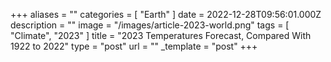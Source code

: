 +++
aliases = ""
categories = [ "Earth" ]
date = 2022-12-28T09:56:01.000Z
description = ""
image = "/images/article-2023-world.png"
tags = [ "Climate", "2023" ]
title = "2023 Temperatures Forecast, Compared With 1922 to 2022"
type = "post"
url = ""
_template = "post"
+++

